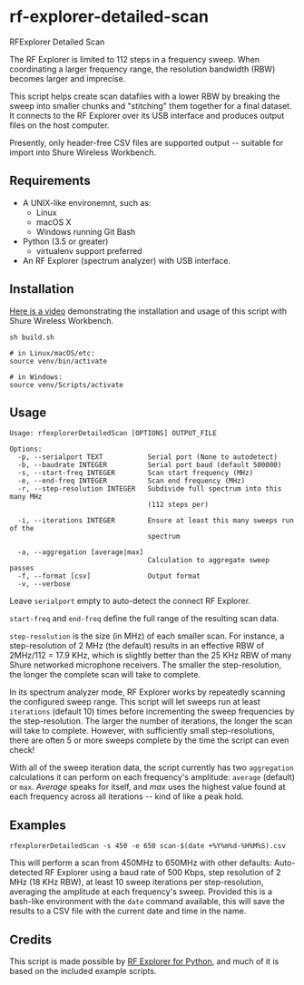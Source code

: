 # rf-explorer-detailed-scan

RFExplorer Detailed Scan

The RF Explorer is limited to 112 steps in a frequency sweep. When coordinating a larger frequency range, the resolution bandwidth (RBW) becomes larger and imprecise.

This script helps create scan datafiles with a lower RBW by breaking the sweep into smaller chunks and "stitching" them together for a final dataset. It connects to the RF Explorer over its USB interface and produces output files on the host computer.

Presently, only header-free CSV files are supported output -- suitable for import into Shure Wireless Workbench.

## Requirements

-   A UNIX-like environemnt, such as:
    -   Linux
    -   macOS X
    -   Windows running Git Bash
-   Python (3.5 or greater)
    -   virtualenv support preferred
-   An RF Explorer (spectrum analyzer) with USB interface.

## Installation

[Here is a video](https://www.youtube.com/watch?v=4yypnxZqxKc) demonstrating the installation and usage of this script with Shure Wireless Workbench.

    sh build.sh

    # in Linux/macOS/etc:
    source venv/bin/activate

    # in Windows:
    source venv/Scripts/activate

## Usage

    Usage: rfexplorerDetailedScan [OPTIONS] OUTPUT_FILE

    Options:
      -p, --serialport TEXT           Serial port (None to autodetect)
      -b, --baudrate INTEGER          Serial port baud (default 500000)
      -s, --start-freq INTEGER        Scan start frequency (MHz)
      -e, --end-freq INTEGER          Scan end frequency (MHz)
      -r, --step-resolution INTEGER   Subdivide full spectrum into this many MHz
                                      (112 steps per)

      -i, --iterations INTEGER        Ensure at least this many sweeps run of the
                                      spectrum

      -a, --aggregation [average|max]
                                      Calculation to aggregate sweep passes
      -f, --format [csv]              Output format
      -v, --verbose

Leave `serialport` empty to auto-detect the connect RF Explorer.

`start-freq` and `end-freq` define the full range of the resulting scan data.

`step-resolution` is the size (in MHz) of each smaller scan. For instance, a step-resolution of 2 MHz (the default) results in an effective RBW of 2MHz/112 = 17.9 KHz, which is slightly better than the 25 KHz RBW of many Shure networked microphone receivers. The smaller the step-resolution, the longer the complete scan will take to complete.

In its spectrum analyzer mode, RF Explorer works by repeatedly scanning the configured sweep range. This script will let sweeps run at least `iterations` (default 10) times before incrementing the sweep frequencies by the step-resolution. The larger the number of iterations, the longer the scan will take to complete. However, with sufficiently small step-resolutions, there are often 5 or more sweeps complete by the time the script can even check!

With all of the sweep iteration data, the script currently has two `aggregation` calculations it can perform on each frequency's amplitude: `average` (default) or `max`. _Average_ speaks for itself, and _max_ uses the highest value found at each frequency across all iterations -- kind of like a peak hold.

## Examples

    rfexplorerDetailedScan -s 450 -e 650 scan-$(date +%Y%m%d-%H%M%S).csv

This will perform a scan from 450MHz to 650MHz with other defaults: Auto-detected RF Explorer using a baud rate of 500 Kbps, step resolution of 2 MHz (18 KHz RBW), at least 10 sweep iterations per step-resolution, averaging the amplitude at each frequency's sweep. Provided this is a bash-like environment with the `date` command available, this will save the results to a CSV file with the current date and time in the name.

## Credits

This script is made possible by [RF Explorer for Python](https://github.com/RFExplorer/RFExplorer-for-Python), and much of it is based on the included example scripts.
